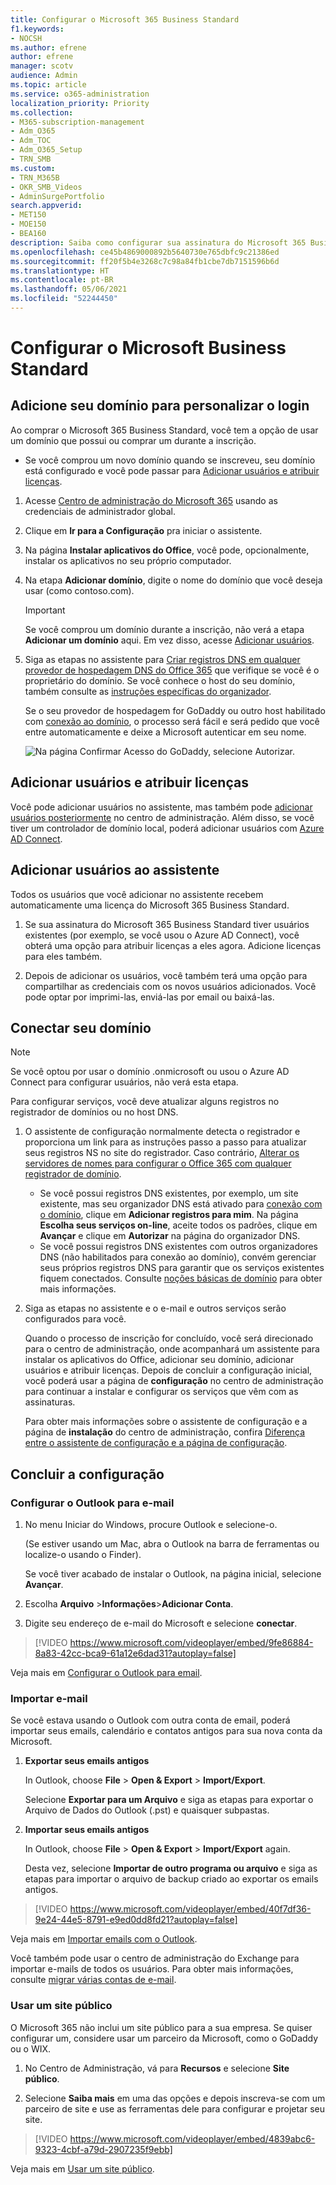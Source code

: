 ```yaml
---
title: Configurar o Microsoft 365 Business Standard
f1.keywords:
- NOCSH
ms.author: efrene
author: efrene
manager: scotv
audience: Admin
ms.topic: article
ms.service: o365-administration
localization_priority: Priority
ms.collection:
- M365-subscription-management
- Adm_O365
- Adm_TOC
- Adm_O365_Setup
- TRN_SMB
ms.custom:
- TRN_M365B
- OKR_SMB_Videos
- AdminSurgePortfolio
search.appverid:
- MET150
- MOE150
- BEA160
description: Saiba como configurar sua assinatura do Microsoft 365 Business Standard.
ms.openlocfilehash: ce45b4869000892b5640730e765dbfc9c21386ed
ms.sourcegitcommit: ff20f5b4e3268c7c98a84fb1cbe7db7151596b6d
ms.translationtype: HT
ms.contentlocale: pt-BR
ms.lasthandoff: 05/06/2021
ms.locfileid: "52244450"
---
```

# <a name="set-up-microsoft-business-standard"></a>Configurar o Microsoft Business Standard



## <a name="add-your-domain-to-personalize-sign-in"></a>Adicione seu domínio para personalizar o login

Ao comprar o Microsoft 365 Business Standard, você tem a opção de usar um domínio que possui ou comprar um durante a inscrição.

- Se você comprou um novo domínio quando se inscreveu, seu domínio está configurado e você pode passar para [Adicionar usuários e atribuir licenças](#add-users-and-assign-licenses).

1. Acesse [Centro de administração do Microsoft 365](https://admin.microsoft.com) usando as credenciais de administrador global. 

2. Clique em **Ir para a Configuração** pra iniciar o assistente.

3. Na página **Instalar aplicativos do Office**, você pode, opcionalmente, instalar os aplicativos no seu próprio computador.
    
4. Na etapa **Adicionar domínio**, digite o nome do domínio que você deseja usar (como contoso.com).

    > [!IMPORTANT]
    > Se você comprou um domínio durante a inscrição, não verá a etapa **Adicionar um domínio** aqui. Em vez disso, acesse [Adicionar usuários](#add-users-and-assign-licenses).

    
4. Siga as etapas no assistente para [Criar registros DNS em qualquer provedor de hospedagem DNS do Office 365](/office365/admin/get-help-with-domains/create-dns-records-at-any-dns-hosting-provider) que verifique se você é o proprietário do domínio. Se você conhece o host do seu domínio, também consulte as [instruções específicas do organizador](/office365/admin/get-help-with-domains/set-up-your-domain-host-specific-instructions).

    Se o seu provedor de hospedagem for GoDaddy ou outro host habilitado com [conexão ao domínio](/office365/admin/get-help-with-domains/domain-connect), o processo será fácil e será pedido que você entre automaticamente e deixe a Microsoft autenticar em seu nome.

    ![Na página Confirmar Acesso do GoDaddy, selecione Autorizar.](../../media/godaddyauth.png)

## <a name="add-users-and-assign-licenses"></a>Adicionar usuários e atribuir licenças

Você pode adicionar usuários no assistente, mas também pode [adicionar usuários posteriormente](../add-users/add-users.md) no centro de administração. Além disso, se você tiver um controlador de domínio local, poderá adicionar usuários com [Azure AD Connect](/azure/active-directory/hybrid/how-to-connect-install-express).

## <a name="add-users-in-the-wizard"></a>Adicionar usuários ao assistente

Todos os usuários que você adicionar no assistente recebem automaticamente uma licença do Microsoft 365 Business Standard.

1. Se sua assinatura do Microsoft 365 Business Standard tiver usuários existentes (por exemplo, se você usou o Azure AD Connect), você obterá uma opção para atribuir licenças a eles agora. Adicione licenças para eles também.

2. Depois de adicionar os usuários, você também terá uma opção para compartilhar as credenciais com os novos usuários adicionados. Você pode optar por imprimi-las, enviá-las por email ou baixá-las.

## <a name="connect-your-domain"></a>Conectar seu domínio

> [!NOTE]
> Se você optou por usar o domínio .onmicrosoft ou usou o Azure AD Connect para configurar usuários, não verá esta etapa.
  
Para configurar serviços, você deve atualizar alguns registros no registrador de domínios ou no host DNS.
  
1. O assistente de configuração normalmente detecta o registrador e proporciona um link para as instruções passo a passo para atualizar seus registros NS no site do registrador. Caso contrário, [Alterar os servidores de nomes para configurar o Office 365 com qualquer registrador de domínio](../get-help-with-domains/change-nameservers-at-any-domain-registrar.md). 

    - Se você possui registros DNS existentes, por exemplo, um site existente, mas seu organizador DNS está ativado para [conexão com o domínio](/office365/admin/get-help-with-domains/domain-connect), clique em **Adicionar registros para mim**. Na página **Escolha seus serviços on-line**, aceite todos os padrões, clique em **Avançar** e clique em **Autorizar** na página do organizador DNS.
    - Se você possui registros DNS existentes com outros organizadores DNS (não habilitados para conexão ao domínio), convém gerenciar seus próprios registros DNS para garantir que os serviços existentes fiquem conectados. Consulte [noções básicas de domínio](/office365/admin/get-help-with-domains/dns-basics) para obter mais informações.

2. Siga as etapas no assistente e o e-mail e outros serviços serão configurados para você.

    Quando o processo de inscrição for concluído, você será direcionado para o centro de administração, onde acompanhará um assistente para instalar os aplicativos do Office, adicionar seu domínio, adicionar usuários e atribuir licenças. Depois de concluir a configuração inicial, você poderá usar a página de **configuração** no centro de administração para continuar a instalar e configurar os serviços que vêm com as assinaturas.

    Para obter mais informações sobre o assistente de configuração e a página de **instalação** do centro de administração, confira [Diferença entre o assistente de configuração e a página de configuração](o365-setup-wizard-and-setup-page.md).

## <a name="finish-setting-up"></a>Concluir a configuração

### <a name="set-up-outlook-for-email"></a>Configurar o Outlook para e-mail

1. No menu Iniciar do Windows, procure Outlook e selecione-o.

    (Se estiver usando um Mac, abra o Outlook na barra de ferramentas ou localize-o usando o Finder).

    Se você tiver acabado de instalar o Outlook, na página inicial, selecione **Avançar**.

2. Escolha **Arquivo** \>**Informações**\>**Adicionar Conta**.

3. Digite seu endereço de e-mail do Microsoft e selecione **conectar**.

> [!VIDEO https://www.microsoft.com/videoplayer/embed/9fe86884-8a83-42cc-bca9-61a12e6dad31?autoplay=false]
  
Veja mais em [Configurar o Outlook para email](https://support.microsoft.com/office/f5bf0cd1-e1f3-4b0d-a022-ecab17efe86f).
  
### <a name="import-email"></a>Importar e-mail

Se você estava usando o Outlook com outra conta de email, poderá importar seus emails, calendário e contatos antigos para sua nova conta da Microsoft.
  
1. **Exportar seus emails antigos**

    In Outlook, choose **File** \> **Open &amp; Export** \> **Import/Export**.

    Selecione **Exportar para um Arquivo** e siga as etapas para exportar o Arquivo de Dados do Outlook (.pst) e quaisquer subpastas.

2. **Importar seus emails antigos**

    In Outlook, choose **File** \> **Open &amp; Export** \> **Import/Export** again.

    Desta vez, selecione **Importar de outro programa ou arquivo** e siga as etapas para importar o arquivo de backup criado ao exportar os emails antigos.

> [!VIDEO https://www.microsoft.com/videoplayer/embed/40f7df36-9e24-44e5-8791-e9ed0dd8fd21?autoplay=false]
  
Veja mais em [Importar emails com o Outlook](https://support.microsoft.com/office/6a3771d4-4c1d-4a25-92a6-0b8e476335de).

Você também pode usar o centro de administração do Exchange para importar e-mails de todos os usuários. Para obter mais informações, consulte [migrar várias contas de e-mail](/Exchange/mailbox-migration/mailbox-migration).
  
### <a name="use-a-public-website"></a>Usar um site público

O Microsoft 365 não inclui um site público para a sua empresa. Se quiser configurar um, considere usar um parceiro da Microsoft, como o GoDaddy ou o WIX.
  
1. No Centro de Administração, vá para **Recursos** e selecione **Site público**.

2. Selecione **Saiba mais** em uma das opções e depois inscreva-se com um parceiro de site e use as ferramentas dele para configurar e projetar seu site.

> [!VIDEO https://www.microsoft.com/videoplayer/embed/4839abc6-9323-4cbf-a79d-2907235f9ebb]

Veja mais em [Usar um site público](../../business-video/create-web-site.md).